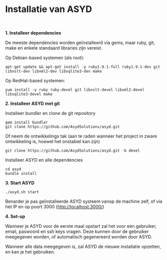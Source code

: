 Installatie van ASYD
====================
<br/>

**1. Installeer dependencies**

De meeste dependencies worden geïnstalleerd via gems, maar ruby, git,
 make en enkele standaard libraries zijn vereist.

Op Debian-based systemen (als root):

    apt-get update && apt-get install -y ruby1.9.1-full ruby1.9.1-dev git libxslt-dev libxml2-dev libsqlite3-dev make

Op RedHat-based systemen:

    yum install -y ruby ruby-devel git libxslt-devel libxml2-devel libsqlite3-devel make

**2. Installeer ASYD met git**

Installeer bundler en clone de git repository

    gem install bundler
    git clone https://github.com/AsydSolutions/asyd.git

Of neem de ontwikkelings tak (aan te raden wanneer het project in zware
 ontwikkeling is, hoewel het onstabiel kan zijn)

    git clone https://github.com/AsydSolutions/asyd.git -b devel

Installeer ASYD en  alle dependencies

    cd asyd
    bundle install

**3. Start ASYD**

    ./asyd.sh start

Benarder je pas geïnstalleerde ASYD systeem vanop de machine zelf, of
 via het IP en op poort 3000
([http://localhost:3000/](http://localhost:3000))

**4. Set-up**

Wanneer je ASYD voor de eerste maal opstart zal het voor een gebruiker,
 email, paswoord en ssh keys vragen. Deze kunnen door de gebruiker
 meegegeven worden, of automatisch gegenereerd worden door ASYD.

Wanneer alle data meegegeven is, zal ASYD de nieuwe installatie
 opzetten, en kan je het gebruiken.
